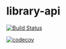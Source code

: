 # library-api

[![Build Status](https://travis-ci.com/renatoschlogel/library-api.svg?branch=master)](https://travis-ci.com/renatoschlogel/library-api)

[![codecov](https://codecov.io/gh/renatoschlogel/library-api/branch/master/graph/badge.svg?token=GDA464UYCV)](https://codecov.io/gh/renatoschlogel/library-api)
